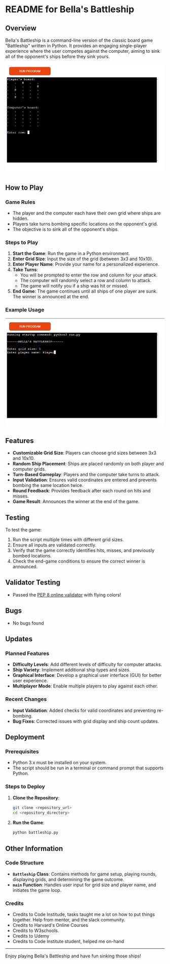 # README for Bella's Battleship

## Overview

Bella's Battleship is a command-line version of the classic board game "Battleship" written in Python. It provides an engaging single-player experience where the user competes against the computer, aiming to sink all of the opponent's ships before they sink yours.

![Gameplay](https://github.com/annabellaals/Bellas-Battleship/blob/main/images/2.png)

## How to Play

### Game Rules

- The player and the computer each have their own grid where ships are hidden.
- Players take turns bombing specific locations on the opponent's grid.
- The objective is to sink all of the opponent's ships.

### Steps to Play

1. **Start the Game**: Run the game in a Python environment.
2. **Enter Grid Size**: Input the size of the grid (between 3x3 and 10x10).
3. **Enter Player Name**: Provide your name for a personalized experience.
4. **Take Turns**: 
   - You will be prompted to enter the row and column for your attack.
   - The computer will randomly select a row and column to attack.
   - The game will notify you if a ship was hit or missed.
5. **End Game**: The game continues until all ships of one player are sunk. The winner is announced at the end.

### Example Usage

![](https://github.com/annabellaals/Bellas-Battleship/blob/main/images/1.png)

## Features

- **Customizable Grid Size**: Players can choose grid sizes between 3x3 and 10x10.
- **Random Ship Placement**: Ships are placed randomly on both player and computer grids.
- **Turn-Based Gameplay**: Players and the computer take turns to attack.
- **Input Validation**: Ensures valid coordinates are entered and prevents bombing the same location twice.
- **Round Feedback**: Provides feedback after each round on hits and misses.
- **Game Result**: Announces the winner at the end of the game.

## Testing

To test the game:
1. Run the script multiple times with different grid sizes.
2. Ensure all inputs are validated correctly.
3. Verify that the game correctly identifies hits, misses, and previously bombed locations.
4. Check the end-game conditions to ensure the correct winner is announced.

## Validator Testing

- Passed the [PEP 8 online validator](http://pep8online.com/) with flying colors!

## Bugs

- No bugs found

## Updates

### Planned Features

- **Difficulty Levels**: Add different levels of difficulty for computer attacks.
- **Ship Variety**: Implement additional ship types and sizes.
- **Graphical Interface**: Develop a graphical user interface (GUI) for better user experience.
- **Multiplayer Mode**: Enable multiple players to play against each other.

### Recent Changes

- **Input Validation**: Added checks for valid coordinates and preventing re-bombing.
- **Bug Fixes**: Corrected issues with grid display and ship count updates.

## Deployment

### Prerequisites

- Python 3.x must be installed on your system.
- The script should be run in a terminal or command prompt that supports Python.

### Steps to Deploy

1. **Clone the Repository**: 
    ```sh
    git clone <repository_url>
    cd <repository_directory>
    ```
2. **Run the Game**:
    ```sh
    python battleship.py
    ```

## Other Information

### Code Structure

- **`Battleship` Class**: Contains methods for game setup, playing rounds, displaying grids, and determining the game outcome.
- **`main` Function**: Handles user input for grid size and player name, and initiates the game loop.

### Credits

- Credits to Code Institude, tasks taught me a lot on how to put things together. Help from mentor, and the slack community.
- Credits to Harvard's Online Courses
- Credits to W3schools.
- Credits to Udemy
- Credits to Code Institute student, helped me on-hand

---

Enjoy playing Bella's Battleship and have fun sinking those ships!